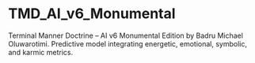 # TMD_AI_v6_Monumental
Terminal Manner Doctrine – AI v6 Monumental Edition by Badru Michael Oluwarotimi. Predictive model integrating energetic, emotional, symbolic, and karmic metrics.
